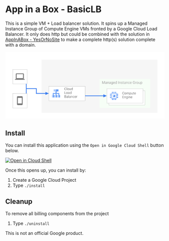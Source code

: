 # App in a Box - BasicLB 

This is a simple VM + Load balancer solution.  It spins up a Managed Instance
Group of Compute Engine VMs fronted by a Google Cloud Load Balancer. It only 
does http but could be combined with the solution in [AppInABox - YesOrNoSite](https://github.com/GoogleCloudPlatform/appinabox_yesornosite)
to make a complete http(s) solution complete with a domain. 


![BasicLB architecture](/architecture.png)

## Install
You can install this application using the `Open in Google Cloud Shell` button 
below. 

<a href="https://ssh.cloud.google.com/cloudshell/editor?cloudshell_git_repo=https%3A%2F%2Fgithub.com%2FGoogleCloudPlatform%2Fappinabox_basiclb&cloudshell_print=install.txt&cloudshell_open_in_editor=README.md">
        <img alt="Open in Cloud Shell" src="https://gstatic.com/cloudssh/images/open-btn.svg">
</a>

Once this opens up, you can install by: 
1. Create a Google Cloud Project
1. Type `./install`

## Cleanup 
To remove all billing components from the project
1. Type `./uninstall`


This is not an official Google product.